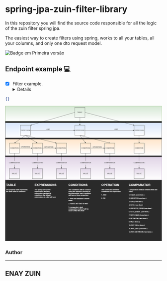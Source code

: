 # spring-jpa-zuin-filter-library
In this repository you will find the source code responsible for all the logic of the zuin filter spring jpa.

The easiest way to create filters using spring, works to all your tables, all your columns, and only one dto request model.

![Badge em Primeira versão](https://img.shields.io/static/v1?label=STATUS&message=PRIMEIRA%20VERSAO&color=GREEN&style=for-the-badge "Sofrerá incrementos no futuro")

## Endpoint example 💻


- [x] Filter example.
   <details>Searching in table "HOSPITAL" with conditions.</details>
   
 ```json
 {}
 ```

![How it works - Json query](zuin-filter.png "Json query drawning")

### Author

---
ENAY ZUIN
---
